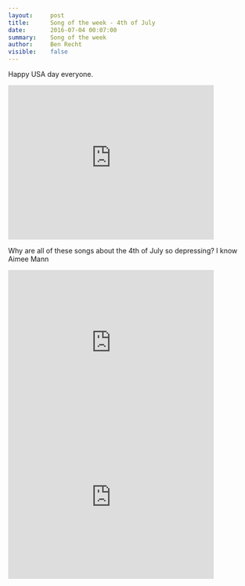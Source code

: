 ```yaml
---
layout:     post
title:      Song of the week - 4th of July
date:       2016-07-04 00:07:00
summary:    Song of the week
author:     Ben Recht
visible:    false
---
```


Happy USA day everyone.  


<iframe width="420" height="315" src="https://www.youtube.com/embed/3S7HAvibdvc" frameborder="0" allowfullscreen></iframe>


Why are all of these songs about the 4th of July so depressing?  I know Aimee Mann

<iframe width="420" height="315" src="https://www.youtube.com/watch?v=JTeKpWp8Psw" frameborder="0" allowfullscreen></iframe>



<iframe width="420" height="315" src="https://www.youtube.com/watch?v=EU4L6THYAbM" frameborder="0" allowfullscreen></iframe>
